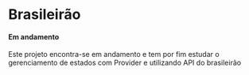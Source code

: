 # Brasileirão

#### Em andamento
Este projeto encontra-se em andamento e tem por fim estudar o gerenciamento de estados com Provider  e utilizando API do brasileirão


